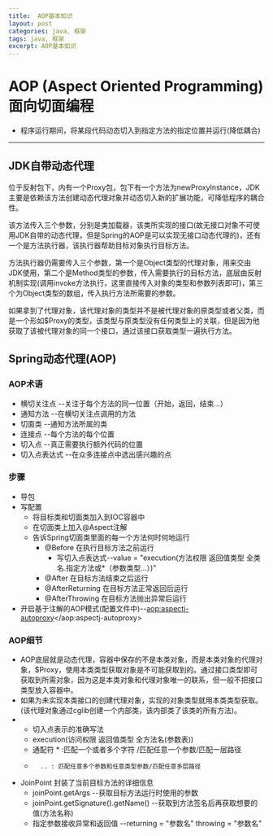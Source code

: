 ```yaml
---
title:  AOP基本知识
layout: post
categories: java, 框架
tags: java, 框架
excerpt: AOP基本知识
---
```

#	AOP (Aspect Oriented Programming) 面向切面编程
*	程序运行期间，将某段代码动态切入到指定方法的指定位置并运行(降低耦合)
---

## JDK自带动态代理

位于反射包下，内有一个Proxy包，包下有一个方法为newProxyInstance，JDK主要是依赖该方法创建动态代理对象并动态切入新的扩展功能，可降低程序的耦合性。

该方法传入三个参数，分别是类加载器，该类所实现的接口(故无接口对象不可使用JDK自带的动态代理，但是Spring的AOP是可以实现无接口动态代理的)，还有一个是方法执行器，该执行器帮助目标对象执行目标方法。

方法执行器仍需要传入三个参数，第一个是Object类型的代理对象，用来交由JDK使用，第二个是Method类型的参数，传入需要执行的目标方法，底层由反射机制实现(调用invoke方法执行，这里直接传入对象的类型和参数列表即可)，第三个为Object类型的数组，传入执行方法所需要的参数。

如果拿到了代理对象，该代理对象的类型并不是被代理对象的原类型或者父类，而是一个形如$Proxy的类型，该类型与原类型没有任何类型上的关联，但是因为他获取了该被代理对象的同一个接口，通过该接口获取类型一遍执行方法。

##	Spring动态代理(AOP)

###	AOP术语
*	横切关注点 --关注于每个方法的同一位置（开始，返回，结束...）
*	通知方法 --在横切关注点调用的方法
*	切面类	--通知方法所属的类
*	连接点	--每个方法的每个位置
*	切入点	--真正需要执行额外代码的位置
*	切入点表达式	--在众多连接点中选出感兴趣的点

###	步骤
*	导包
*	写配置
	*	将目标类和切面类加入到IOC容器中
	*	在切面类上加入@Aspect注解
	*	告诉Spring切面类里面的每一个方法何时何地运行
		*	@Before 在执行目标方法之前运行
			*	写切入点表达式--value = "execution(方法权限 返回值类型 全类名.指定方法或*（参数类型...）)"
		*	@After 在目标方法结束之后运行
		*	@AfterReturning 在目标方法正常返回后运行
		*	@AfterThrowing 在目标方法抛出异常后运行
*	开启基于注解的AOP模式(配置文件中)--<aop:aspectj-autoproxy></aop:aspectj-autoproxy>

###	AOP细节
*	AOP底层就是动态代理，容器中保存的不是本类对象，而是本类对象的代理对象，$Proxy，使用本类类型获取对象是不可能获取到的。通过接口类型即可获取到所需对象，因为这是本类对象和代理对象唯一的联系，但一般不把接口类型放入容器中。
*	如果为未实现本类接口的创建代理对象，实现的对象类型就用本类类型获取。(该代理对象通过cglib创建一个内部类，该内部类了该类的所有方法)。
*	
     * 切入点表示的准确写法
     * execution(访问权限 返回值类型 全方法名(参数表))
     * 通配符 * :匹配一个或者多个字符 /匹配任意一个参数/匹配一层路径
     *       .. : 匹配任意多个参数和任意类型参数/匹配任意多层路径

*	JoinPoint 封装了当前目标方法的详细信息
	*	joinPoint.getArgs --获取目标方法运行时使用的参数
	*	joinPoint.getSignature().getName() --获取到方法签名后再获取想要的值(方法名称)
	*	指定参数接收异常和返回值 --returning = "参数名" throwing = "参数名"
     